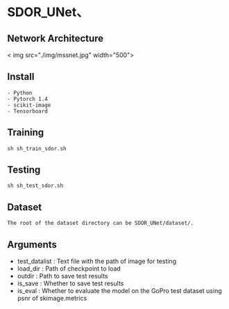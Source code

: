 # SDOR_UNet、

## Network Architecture
< img src="./img/mssnet.jpg" width="500">  

## Install
```
- Python
- Pytorch 1.4
- scikit-image
- Tensorboard
```
## Training

```sh sh_train_sdor.sh ```

## Testing
```sh sh_test_sdor.sh```

## Dataset

```The root of the dataset directory can be SDOR_UNet/dataset/.```

## Arguments
- test_datalist : Text file with the path of image for testing
- load_dir : Path of checkpoint to load
- outdir : Path to save test results
- is_save : Whether to save test results
- is_eval : Whether to evaluate the model on the GoPro test dataset using psnr of skimage.metrics


